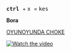 <kbd> __ctrl__ </kbd> + <kbd> x </kbd> = <kbd> kes </kbd>

__Bora__

[OYUNOYUNDA CHOKE](https://www.youtube.com/watch?v=8y3cE-hkvOM)

[![Watch the video](https://upload.wikimedia.org/wikipedia/commons/thumb/1/1e/Osu%21_Logo_2016.svg/1200px-Osu%21_Logo_2016.svg.png)](https://www.youtube.com/watch?v=8y3cE-hkvOM)